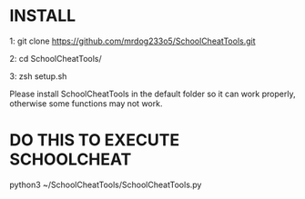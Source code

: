 INSTALL
=
1: git clone https://github.com/mrdog233o5/SchoolCheatTools.git

2: cd SchoolCheatTools/

3: zsh setup.sh

Please install SchoolCheatTools in the default folder so it can work properly, otherwise some functions may not work.

DO THIS TO EXECUTE SCHOOLCHEAT
=

python3 ~/SchoolCheatTools/SchoolCheatTools.py

